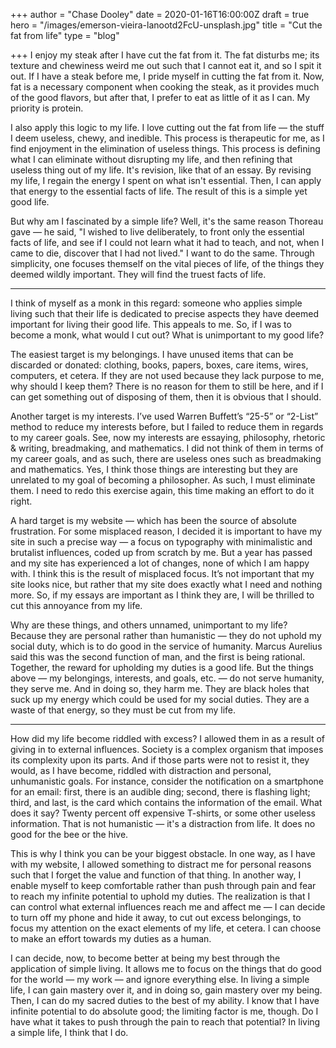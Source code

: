 +++
author = "Chase Dooley"
date = 2020-01-16T16:00:00Z
draft = true
hero = "/images/emerson-vieira-lanootd2FcU-unsplash.jpg"
title = "Cut the fat from life"
type = "blog"

+++
I enjoy my steak after I have cut the fat from it. The fat disturbs me; its texture and chewiness weird me out such that I cannot eat it, and so I spit it out. If I have a steak before me, I pride myself in cutting the fat from it. Now, fat is a necessary component when cooking the steak, as it provides much of the good flavors, but after that, I prefer to eat as little of it as I can. My priority is protein.

I also apply this logic to my life. I love cutting out the fat from life — the stuff I deem useless, chewy, and inedible. This process is therapeutic for me, as I find enjoyment in the elimination of useless things. This process is defining what I can eliminate without disrupting my life, and then refining that useless thing out of my life. It's revision, like that of an essay. By revising my life, I regain the energy I spent on what isn't essential. Then, I can apply that energy to the essential facts of life. The result of this is a simple yet good life.

But why am I fascinated by a simple life? Well, it's the same reason Thoreau gave — he said, "I wished to live deliberately, to front only the essential facts of life, and see if I could not learn what it had to teach, and not, when I came to die, discover that I had not lived." I want to do the same. Through simplicity, one focuses themself on the vital pieces of life, of the things they deemed wildly important. They will find the truest facts of life.

***

I think of myself as a monk in this regard: someone who applies simple living such that their life is dedicated to precise aspects they have deemed important for living their good life. This appeals to me. So, if I was to become a monk, what would I cut out? What is unimportant to my good life?

The easiest target is my belongings. I have unused items that can be discarded or donated: clothing, books, papers, boxes, care items, wires, computers, et cetera. If they are not used because they lack purpose to me, why should I keep them? There is no reason for them to still be here, and if I can get something out of disposing of them, then it is obvious that I should.

Another target is my interests. I’ve used Warren Buffett’s “25-5” or “2-List” method to reduce my interests before, but I failed to reduce them in regards to my career goals. See, now my interests are essaying, philosophy, rhetoric & writing, breadmaking, and mathematics. I did not think of them in terms of my career goals, and as such, there are useless ones such as breadmaking and mathematics. Yes, I think those things are interesting but they are unrelated to my goal of becoming a philosopher. As such, I must eliminate them. I need to redo this exercise again, this time making an effort to do it right.

A hard target is my website — which has been the source of absolute frustration. For some misplaced reason, I decided it is important to have my site in such a precise way — a focus on typography with minimalistic and brutalist influences, coded up from scratch by me. But a year has passed and my site has experienced a lot of changes, none of which I am happy with. I think this is the result of misplaced focus. It’s not important that my site looks nice, but rather that my site does exactly what I need and nothing more. So, if my essays are important as I think they are, I will be thrilled to cut this annoyance from my life.

Why are these things, and others unnamed, unimportant to my life? Because they are personal rather than humanistic — they do not uphold my social duty, which is to do good in the service of humanity. Marcus Aurelius said this was the second function of man, and the first is being rational. Together, the reward for upholding my duties is a good life. But the things above — my belongings, interests, and goals, etc. — do not serve humanity, they serve me. And in doing so, they harm me. They are black holes that suck up my energy which could be used for my social duties. They are a waste of that energy, so they must be cut from my life.

***

How did my life become riddled with excess? I allowed them in as a result of giving in to external influences. Society is a complex organism that imposes its complexity upon its parts. And if those parts were not to resist it, they would, as I have become, riddled with distraction and personal, unhumanistic goals. For instance, consider the notification on a smartphone for an email: first, there is an audible ding; second, there is flashing light; third, and last, is the card which contains the information of the email. What does it say? Twenty percent off expensive T-shirts, or some other useless information. That is not humanistic — it's a distraction from life. It does no good for the bee or the hive.

This is why I think you can be your biggest obstacle. In one way, as I have with my website, I allowed something to distract me for personal reasons such that I forget the value and function of that thing. In another way, I enable myself to keep comfortable rather than push through pain and fear to reach my infinite potential to uphold my duties. The realization is that I can control what external influences reach me and affect me — I can decide to turn off my phone and hide it away, to cut out excess belongings, to focus my attention on the exact elements of my life, et cetera. I can choose to make an effort towards my duties as a human.

I can decide, now, to become better at being my best through the application of simple living. It allows me to focus on the things that do good for the world — my work — and ignore everything else. In living a simple life, I can gain mastery over it, and in doing so, gain mastery over my being. Then, I can do my sacred duties to the best of my ability. I know that I have infinite potential to do absolute good; the limiting factor is me, though. Do I have what it takes to push through the pain to reach that potential? In living a simple life, I think that I do.